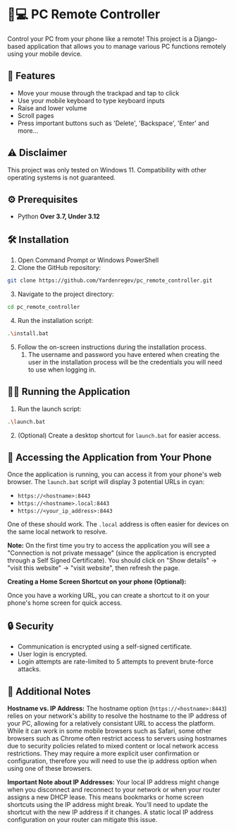 # 📱💻 PC Remote Controller

Control your PC from your phone like a remote! This project is a Django-based application that allows you to manage various PC functions remotely using your mobile device.

## 🚀 Features
*   Move your mouse through the trackpad and tap to click
*   Use your mobile keyboard to type keyboard inputs
*   Raise and lower volume
*   Scroll pages
*   Press important buttons such as 'Delete', 'Backspace', 'Enter' and more...
  
## ⚠️ Disclaimer
This project was only tested on Windows 11.  Compatibility with other operating systems is not guaranteed.

## ⚙️ Prerequisites
* Python **Over 3.7, Under 3.12**

## 🛠️ Installation
1.  Open Command Prompt or Windows PowerShell
2.  Clone the GitHub repository:
   ```sh
git clone https://github.com/Yardenregev/pc_remote_controller.git
```
3. Navigate to the project directory:
```sh
cd pc_remote_controller
```
4.  Run the installation script:
   ```sh
   .\install.bat
   ```
5.  Follow the on-screen instructions during the installation process.
    1. The username and password you have entered when creating the user in the installation process will be the credentials you will need to use when logging in.

## 🏃‍♂️ Running the Application
1.  Run the launch script:
   ```sh
   .\launch.bat
   ```
2.  (Optional) Create a desktop shortcut for `launch.bat` for easier access.

## 📱 Accessing the Application from Your Phone
Once the application is running, you can access it from your phone's web browser.
The `launch.bat` script will display 3 potential URLs in cyan:

*   `https://<hostname>:8443`
*   `https://<hostname>.local:8443`
*   `https://<your_ip_address>:8443`

One of these should work. The `.local` address is often easier for devices on the same local network to resolve.

**Note:** On the first time you try to access the application you will see a "Connection is not private message" (since the application is encrypted through a Self Signed Certificate).
You should click on "Show details" -> "visit this website" -> "visit website", then refresh the page.

**Creating a Home Screen Shortcut on your phone (Optional):**

Once you have a working URL, you can create a shortcut to it on your phone's home screen for quick access.


## 🔒 Security
*   Communication is encrypted using a self-signed certificate.
*   User login is encrypted.
*   Login attempts are rate-limited to 5 attempts to prevent brute-force attacks.

## 📓 Additional Notes
**Hostname vs. IP Address:**
The hostname option (`https://<hostname>:8443`) relies on your network's ability to resolve the hostname to the IP address of your PC, allowing for a relatively consistant URL to access the platform.
While it can work in some mobile browsers such as Safari, some other browsers such as Chrome often restrict access to servers using hostnames due to security policies related to mixed content or local network access restrictions.
They may require a more explicit user confirmation or configuration, therefore you will need to use the ip address option when using one of these browsers.



**Important Note about IP Addresses:** 
Your local IP address might change when you disconnect and reconnect to your network or when your router assigns a new DHCP lease. This means bookmarks or home screen shortcuts using the IP address might break. You'll need to update the shortcut with the new IP address if it changes.  A static local IP address configuration on your router can mitigate this issue.